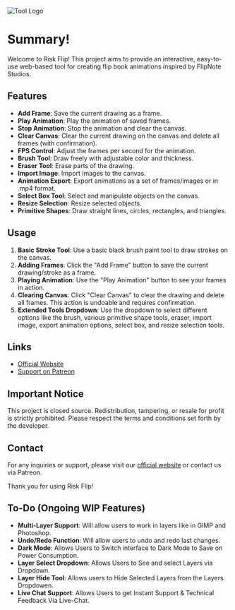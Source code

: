 ![Tool Logo](https://gcdnb.pbrd.co/images/wfgUeNRcOupv.png?o=1)

# Summary!

Welcome to Risk Flip! This project aims to provide an interactive, easy-to-use web-based tool for creating flip book animations inspired by FlipNote Studios.

## Features

- **Add Frame**: Save the current drawing as a frame.
- **Play Animation**: Play the animation of saved frames.
- **Stop Animation**: Stop the animation and clear the canvas.
- **Clear Canvas**: Clear the current drawing on the canvas and delete all frames (with confirmation).
- **FPS Control**: Adjust the frames per second for the animation.
- **Brush Tool**: Draw freely with adjustable color and thickness.
- **Eraser Tool**: Erase parts of the drawing.
- **Import Image**: Import images to the canvas.
- **Animation Export**: Export animations as a set of frames/images or in .mp4 format.
- **Select Box Tool**: Select and manipulate objects on the canvas.
- **Resize Selection**: Resize selected objects.
- **Primitive Shapes**: Draw straight lines, circles, rectangles, and triangles.

## Usage

1. **Basic Stroke Tool**: Use a basic black brush paint tool to draw strokes on the canvas.
2. **Adding Frames**: Click the "Add Frame" button to save the current drawing/stroke as a frame.
3. **Playing Animation**: Use the "Play Animation" button to see your frames in action.
4. **Clearing Canvas**: Click "Clear Canvas" to clear the drawing and delete all frames. This action is undoable and requires confirmation.
5. **Extended Tools Dropdown**: Use the dropdown to select different options like the brush, various primitive shape tools, eraser, import image, export animation options, select box, and resize selection tools.

## Links

- [Official Website](https://pgd-developments.w3spaces.com/index1.html)
- [Support on Patreon](https://www.patreon.com/IU_PGD)

## Important Notice

This project is closed source. Redistribution, tampering, or resale for profit is strictly prohibited. Please respect the terms and conditions set forth by the developer.

## Contact

For any inquiries or support, please visit our [official website](https://pgd-developments.w3spaces.com/index1.html) or contact us via Patreon.

Thank you for using Risk Flip!

## To-Do (Ongoing WIP Features)

- **Multi-Layer Support**: Will allow users to work in layers like in GIMP and Photoshop.
- **Undo/Redo Function**: Will allow users to undo and redo last changes.
- **Dark Mode**: Allows Users to Switch interface to Dark Mode to Save on Power Consumption.
- **Layer Select Dropdown**: Allows Users to See and select Layers via Dropdown.
- **Layer Hide Tool**: Allows users to Hide Selected Layers from the Layers Dropdowen.
- **Live Chat Support**: Allows Users to get Instant Support & Technical Feedback Via Live-Chat.
